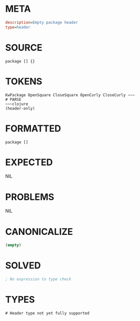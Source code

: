 # META
~~~ini
description=Empty package header
type=header
~~~
# SOURCE
~~~roc
package [] {}
~~~
# TOKENS
~~~text
KwPackage OpenSquare CloseSquare OpenCurly CloseCurly ~~~
# PARSE
~~~clojure
(header-only)
~~~
# FORMATTED
~~~roc
package []

~~~
# EXPECTED
NIL
# PROBLEMS
NIL
# CANONICALIZE
~~~clojure
(empty)
~~~
# SOLVED
~~~clojure
; No expression to type check
~~~
# TYPES
~~~roc
# Header type not yet fully supported
~~~
